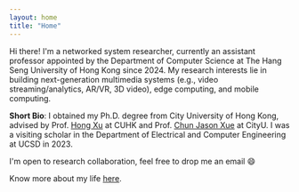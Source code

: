 ```yaml
---
layout: home
title: "Home"
---
```


<!-- Hi there! I'm a Ph.D. student of Computer Science at City University of Hong Kong, advised by Prof. [Hong Xu](https://henryhxu.github.io/) at CUHK and Prof. [Chun Jason Xue](https://www.cs.cityu.edu.hk/~jasonxue/) at CityU. I'm also fortunate to be advised by Prof. [Xinyu Zhang](http://xyzhang.ucsd.edu/index.html) at UCSD. I have successfully defended my Ph.D. thesis in Oct. 2023. -->

Hi there! I'm a networked system researcher, currently an assistant professor appointed by the Department of Computer Science at The Hang Seng University of Hong Kong since 2024. My research interests lie in building next-generation multimedia systems (e.g., video streaming/analytics, AR/VR, 3D video), edge computing, and mobile computing.

**Short Bio**: I obtained my Ph.D. degree from City University of Hong Kong, advised by Prof. [Hong Xu](https://henryhxu.github.io/) at CUHK and Prof. [Chun Jason Xue](https://scholar.google.com/citations?user=C6oyGQkAAAAJ&hl=en) at CityU. I was a visiting scholar in the Department of Electrical and Computer Engineering at UCSD in 2023.

I'm open to research collaboration, feel free to drop me an email &#128516;

Know more about my life [here](https://kanonjz.github.io/).

<!-- **I'm on the job market this year. Feel free to contact me &#128516;** -->